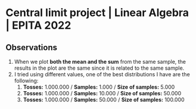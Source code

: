 # Central limit project | Linear Algebra | EPITA 2022

## Observations
1) When we plot **both the mean and the sum** from the same sample, the results in the plot are the same since it is related to the same sample.
2) I tried using different values, one of the best distributions I have are the following:
   1) **Tosses:** 1.000.000 / **Samples:** 1.000 / **Size of samples:** 5.000
   2) **Tosses:** 1.000.000 / **Samples:** 10.000 / **Size of samples:** 50.000
   3) **Tosses:** 1.000.000 / **Samples:** 50.000 / **Size of samples:** 100.000